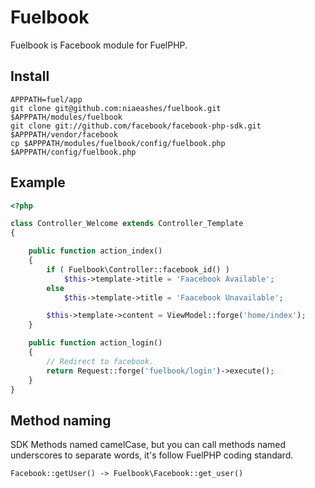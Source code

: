 Fuelbook
======

Fuelbook is Facebook module for FuelPHP.

Install
------

```
APPPATH=fuel/app
git clone git@github.com:niaeashes/fuelbook.git $APPPATH/modules/fuelbook
git clone git://github.com/facebook/facebook-php-sdk.git $APPPATH/vendor/facebook
cp $APPPATH/modules/fuelbook/config/fuelbook.php $APPPATH/config/fuelbook.php
```

Example
------

```php
<?php

class Controller_Welcome extends Controller_Template
{

	public function action_index()
	{
		if ( Fuelbook\Controller::facebook_id() )
			$this->template->title = 'Faacebook Available';
		else
			$this->template->title = 'Faacebook Unavailable';

		$this->template->content = ViewModel::forge('home/index');
	}

	public function action_login()
	{
		// Redirect to facebook.
		return Request::forge('fuelbook/login')->execute();
	}
}
```

Method naming
------

SDK Methods named camelCase, but you can call methods named underscores to separate words, it's follow FuelPHP coding standard.

```
Facebook::getUser() -> Fuelbook\Facebook::get_user()
```